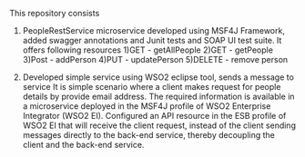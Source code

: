 This repository consists
1) PeopleRestService microservice developed using MSF4J Framework, added swagger annotations and Junit tests and SOAP UI test suite.
It offers following resources
1)GET - getAllPeople
2)GET - getPeople
3)Post - addPerson
4)PUT - updatePerson
5)DELETE - remove person

2) Developed simple service using WSO2 eclipse tool, sends a message to service
It is simple scenario where a client makes request for people details by provide email address. The required information is available in a microservice deployed in the MSF4J profile of WSO2 Enterprise Integrator (WSO2 EI). Configured an API resource in the ESB profile of WSO2 EI that will receive the client request, instead of the client sending messages directly to the back-end service, thereby decoupling the client and the back-end service. 

